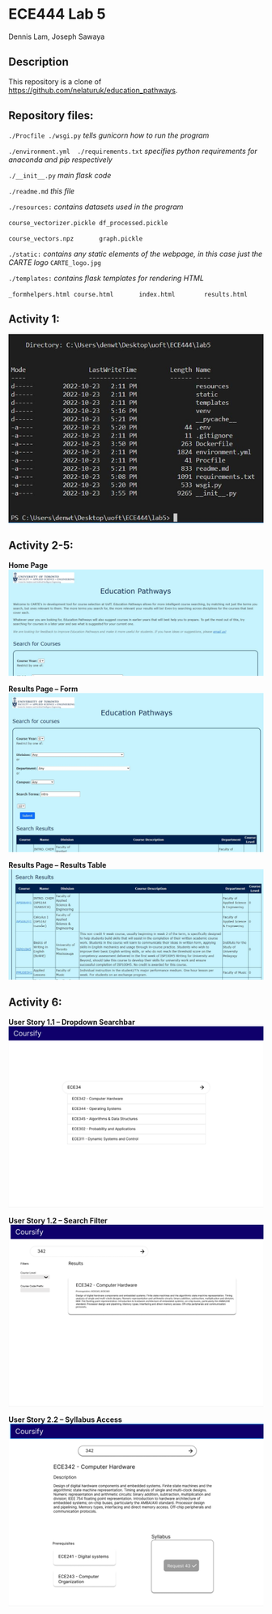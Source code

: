 # ECE444 Lab 5
Dennis Lam, Joseph Sawaya

## Description
This repository is a clone of https://github.com/nelaturuk/education_pathways.

## Repository files:

`./Procfile ./wsgi.py` *tells gunicorn how to run the program*

`./environment.yml  ./requirements.txt` *specifies python requirements for anaconda and pip respectively*

`./__init__.py` *main flask code*

`./readme.md` *this file*

`./resources:` *contains datasets used in the program*

`course_vectorizer.pickle df_processed.pickle`

`course_vectors.npz       graph.pickle`

`./static:` *contains any static elements of the webpage, in this case just the CARTE logo*
`CARTE_logo.jpg`

`./templates:` *contains flask templates for rendering HTML*

`_formhelpers.html course.html       index.html        results.html`

## Activity 1:
![](images/activity1.jpg)

## Activity 2-5:

**Home Page**
<br>
![](images/home.jpg)
<br>

**Results Page – Form**
<br>
![](images/form.jpg)
<br>

**Results Page – Results Table**
<br>
![](images/results.jpg)

## Activity 6:

**User Story 1.1 – Dropdown Searchbar**
<br>
![](images/userstory1.jpg)

**User Story 1.2 – Search Filter**
<br>
![](images/userstory2.jpg)

**User Story 2.2 – Syllabus Access**
<br>
![](images/userstory3.jpg)